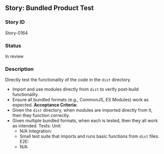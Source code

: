 ## Story: Bundled Product Test

### Story ID

Story-0164

### Status

In review

### Description

Directly test the functionality of the code in the `dist` directory.
- Import and use modules directly from `dist` to verify post-build functionality.
- Ensure all bundled formats (e.g., CommonJS, ES Modules) work as expected.
  **Acceptance Criteria:**
- Given the `dist` directory, when modules are imported directly from it, then they function correctly.
- Given multiple bundled formats, when each is tested, then they all work as intended.
  Tests:
  Unit:
  - N/A
    Integration:
  - Small test suite that imports and runs basic functions from `dist` files.
    E2E:
  - N/A
